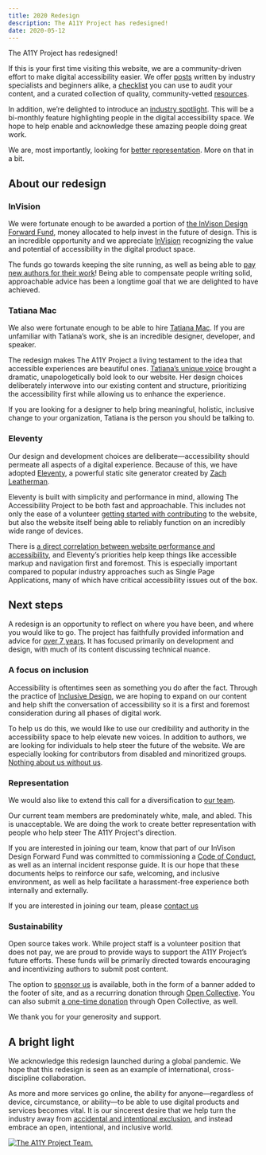 ```yaml
---
title: 2020 Redesign
description: The A11Y Project has redesigned!
date: 2020-05-12
---
```


The A11Y Project has redesigned!

If this is your first time visiting this website, we are a community-driven effort to make digital accessibility easier. We offer [posts](/posts/) written by industry specialists and beginners alike, a [checklist](/checklist/) you can use to audit your content, and a curated collection of quality, community-vetted [resources](/resources/).

In addition, we’re delighted to introduce an [industry spotlight](/spotlight/). This will be a bi-monthly feature highlighting people in the digital accessibility space. We hope to help enable and acknowledge these amazing people doing great work.

We are, most importantly, looking for [better representation](#representation). More on that in a bit.


## About our redesign

### InVision

We were fortunate enough to be awarded a portion of [the InVison Design Forward Fund](https://www.invisionapp.com/design-forward-fund), money allocated to help invest in the future of design. This is an incredible opportunity and we appreciate [InVision](https://www.invisionapp.com/) recognizing the value and potential of accessibility in the digital product space.

The funds go towards keeping the site running, as well as being able to [pay new authors for their work](/contributing-guidelines/#compensation)! Being able to compensate people writing solid, approachable advice has been a longtime goal that we are delighted to have achieved.

### Tatiana Mac

We also were fortunate enough to be able to hire [Tatiana Mac](https://tatianamac.com/). If you are unfamiliar with Tatiana’s work, she is an incredible designer, developer, and speaker.

The redesign makes The A11Y Project a living testament to the idea that accessible experiences are beautiful ones. [Tatiana’s unique voice](https://tatianamac.com/writing) brought a dramatic, unapologetically bold look to our website. Her design choices deliberately interwove into our existing content and structure, prioritizing the accessibility first while allowing us to enhance the experience.

If you are looking for a designer to help bring meaningful, holistic, inclusive change to your organization, Tatiana is the person you should be talking to.

### Eleventy

Our design and development choices are deliberate—accessibility should permeate all aspects of a digital experience. Because of this, we have adopted [Eleventy](https://www.11ty.dev/), a powerful static site generator created by [Zach Leatherman](https://www.zachleat.com/).

Eleventy is built with simplicity and performance in mind, allowing The Accessibility Project to be both fast and approachable. This includes not only the ease of a volunteer [getting started with contributing](/contribute/) to the website, but also the website itself being able to reliably function on an incredibly wide range of devices.

There is [a direct correlation between website performance and accessibility](https://noti.st/ericwbailey/Yfyaxa/the-intersection-of-performance-and-accessibility), and Eleventy’s priorities help keep things like accessible markup and navigation first and foremost. This is especially important compared to popular industry approaches such as Single Page Applications, many of which have critical accessibility issues out of the box.


## Next steps

A redesign is an opportunity to reflect on where you have been, and where you would like to go. The project has faithfully provided information and advice for [over 7 years](https://github.com/a11yproject/a11yproject.com/commit/fcb20f28b3f9f32e9234fcc063ae6f5649ae2a0b). It has focused primarily on development and design, with much of its content discussing technical nuance.

### A focus on inclusion

Accessibility is oftentimes seen as something you do after the fact. Through the practice of [Inclusive Design](/resources/#mismatch-how-inclusion-shapes-design), we are hoping to expand on our content and help shift the conversation of accessibility so it is a first and foremost consideration during all phases of digital work.

To help us do this, we would like to use our credibility and authority in the accessibility space to help elevate new voices. In addition to authors, we are looking for individuals to help steer the future of the website. We are especially looking for contributors from disabled and minoritized groups. [Nothing about us without us](https://en.m.wikipedia.org/wiki/Nothing_About_Us_Without_Us).

### Representation

We would also like to extend this call for a diversification to [our team](/team/).

Our current team members are predominately white, male, and abled. This is unacceptable. We are doing the work to create better representation with people who help steer The A11Y Project's direction.

If you are interested in joining our team, know that part of our InVison Design Forward Fund was committed to commissioning a [Code of Conduct](/code-of-conduct/), as well as an internal incident response guide. It is our hope that these documents helps to reinforce our safe, welcoming, and inclusive environment, as well as help facilitate a harassment-free experience both internally and externally.

If you are interested in joining our team, please <a href="{{ '/contact/' | url }}">contact us</a>

### Sustainability

Open source takes work. While project staff is a volunteer position that does not pay, we are proud to provide ways to support the A11Y Project’s future efforts. These funds will be primarily directed towards encouraging and incentivizing authors to submit post content.

The option to [sponsor us](/sponsorship/) is available, both in the form of a banner added to the footer of site, and as a recurring donation through [Open Collective](https://opencollective.com/the-a11y-project). You can also submit [a one-time donation](https://opencollective.com/the-a11y-project/contribute/one-time-donation-16880/checkout) through Open Collective, as well.

We thank you for your generosity and support.

## A bright light

We acknowledge this redesign launched during a global pandemic. We hope that this redesign is seen as an example of international, cross-discipline collaboration.

As more and more services go online, the ability for anyone—regardless of device, circumstance, or ability—to be able to use digital products and services becomes vital. It is our sincerest desire that we help turn the industry away from [accidental and intentional exclusion](https://themarkup.org/2020/04/21/blind-users-struggle-with-state-coronavirus-websites), and instead embrace an open, intentional, and inclusive world.

<a href="{{ '/team/' | url }}">
	<picture style="margin-top: 4rem; width: 20rem;">
		<source srcset="/img/announcements/a11y-signature-darkmode.svg" media="(prefers-color-scheme: dark)">
		<img role="img" alt="The A11Y Project Team." src="/img/announcements/a11y-signature-lightmode.svg" />
	</picture>
</a>
